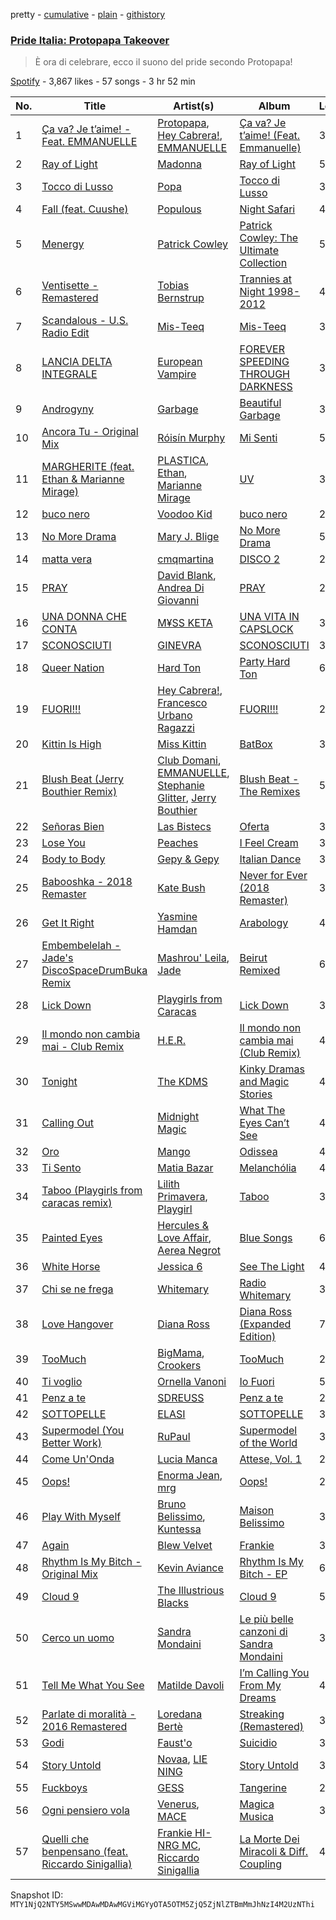 pretty - [cumulative](/playlists/cumulative/37i9dQZF1DXbj3m6LiQbmy.md) - [plain](/playlists/plain/37i9dQZF1DXbj3m6LiQbmy) - [githistory](https://github.githistory.xyz/mackorone/spotify-playlist-archive/blob/main/playlists/plain/37i9dQZF1DXbj3m6LiQbmy)

### [Pride Italia: Protopapa Takeover](https://open.spotify.com/playlist/37i9dQZF1DXbj3m6LiQbmy)

> È ora di celebrare, ecco il suono del pride secondo Protopapa!

[Spotify](https://open.spotify.com/user/spotify) - 3,867 likes - 57 songs - 3 hr 52 min

| No. | Title | Artist(s) | Album | Length |
|---|---|---|---|---|
| 1 | [Ça va? Je t’aime! \- Feat\. EMMANUELLE](https://open.spotify.com/track/5FOhiZAJlPOIGBsIsnbNRC) | [Protopapa](https://open.spotify.com/artist/1jytK5ClI5ABX2Zgd7HQ54), [Hey Cabrera!](https://open.spotify.com/artist/5jDaczIoNB0UAsvNWyYFrf), [EMMANUELLE](https://open.spotify.com/artist/1C2Gz0VQuVWtaLWd54ujI5) | [Ça va? Je t’aime! \(Feat\. Emmanuelle\)](https://open.spotify.com/album/4mn91zVzcoYysheAEd4bYJ) | 3:28 |
| 2 | [Ray of Light](https://open.spotify.com/track/4Fpsa3pYc3gozrxHRRPvR6) | [Madonna](https://open.spotify.com/artist/6tbjWDEIzxoDsBA1FuhfPW) | [Ray of Light](https://open.spotify.com/album/6cuNyrSmRjBeekioLdLkvI) | 5:20 |
| 3 | [Tocco di Lusso](https://open.spotify.com/track/0kxe9g9K1kdxzwRMNYfgIl) | [Popa](https://open.spotify.com/artist/3v3PilwftiZCpC4msQRNyB) | [Tocco di Lusso](https://open.spotify.com/album/2637BRvpeYONrNQiUWJUwV) | 3:23 |
| 4 | [Fall \(feat\. Cuushe\)](https://open.spotify.com/track/1DhN0hYneezQL2nQnTChnQ) | [Populous](https://open.spotify.com/artist/5Uy8Skuxzxf38jMDTndKIU) | [Night Safari](https://open.spotify.com/album/1NsQzdcl5VnJDgTGLkvLoj) | 4:32 |
| 5 | [Menergy](https://open.spotify.com/track/7G0jq4sJ8oFfpfRzjFqeND) | [Patrick Cowley](https://open.spotify.com/artist/1pggi3bfbAPkwrylE63MEO) | [Patrick Cowley: The Ultimate Collection](https://open.spotify.com/album/20e1KcDovwLUFtSTvCDmyv) | 5:37 |
| 6 | [Ventisette \- Remastered](https://open.spotify.com/track/7BWwkzqeMZQd5T67ZCsVer) | [Tobias Bernstrup](https://open.spotify.com/artist/7qMxLMZgfIeZloY2EjWiPt) | [Trannies at Night 1998\-2012](https://open.spotify.com/album/3VWA2tSP2StgbIOohU84uy) | 4:12 |
| 7 | [Scandalous \- U.S\. Radio Edit](https://open.spotify.com/track/3stnrhzN0lzZFskbaZ5sEw) | [Mis\-Teeq](https://open.spotify.com/artist/6csA2rxNLkQJXeEa7lyGXn) | [Mis\-Teeq](https://open.spotify.com/album/7fw8rAhWi3UWw92jgemhbZ) | 3:58 |
| 8 | [LANCIA DELTA INTEGRALE](https://open.spotify.com/track/2OVzSn3M49qQowsrZ9pTeI) | [European Vampire](https://open.spotify.com/artist/34jhkGXXN6BTviKzLoQXaS) | [FOREVER SPEEDING THROUGH DARKNESS](https://open.spotify.com/album/3NExizUBa6zdL1pMFZqnKO) | 3:51 |
| 9 | [Androgyny](https://open.spotify.com/track/0hAGRr8EIDRkBlwS3laJFs) | [Garbage](https://open.spotify.com/artist/6S0GHTqz5sxK5f9HtLXn9q) | [Beautiful Garbage](https://open.spotify.com/album/4qm3Qamjfbv5sgw2qDSrup) | 3:09 |
| 10 | [Ancora Tu \- Original Mix](https://open.spotify.com/track/1XMvmOyw3Rxu76Rr1BXYR7) | [Róisín Murphy](https://open.spotify.com/artist/3qwabfaWewpfli7hMNM3O8) | [Mi Senti](https://open.spotify.com/album/6gnG4Hov60aXPblNpKpumI) | 5:07 |
| 11 | [MARGHERITE \(feat\. Ethan & Marianne Mirage\)](https://open.spotify.com/track/0g5dcbFaOxjzACP1oWzPkF) | [PLASTICA](https://open.spotify.com/artist/2fB3iExnBIP2AA713JAqIM), [Ethan](https://open.spotify.com/artist/10KF61FrHX7o9dRf0elZ70), [Marianne Mirage](https://open.spotify.com/artist/1hhYq9Huoi1NVi4BXkRBn0) | [UV](https://open.spotify.com/album/3LKaBArzE0hlP2jMkOaedY) | 3:12 |
| 12 | [buco nero](https://open.spotify.com/track/63anjGNBcpKXtLE1sjhG12) | [Voodoo Kid](https://open.spotify.com/artist/14xtAzXyxJS2s44nVHMCbk) | [buco nero](https://open.spotify.com/album/0RU1Jc50Cwn6xXdzOSxHY6) | 2:24 |
| 13 | [No More Drama](https://open.spotify.com/track/7nWsh14AHpnTzq1Xejz90U) | [Mary J\. Blige](https://open.spotify.com/artist/1XkoF8ryArs86LZvFOkbyr) | [No More Drama](https://open.spotify.com/album/5QJmKwPveBV4IwLlo4OcG4) | 5:26 |
| 14 | [matta vera](https://open.spotify.com/track/7iAJzwSCs5nJidpFoQWMeP) | [cmqmartina](https://open.spotify.com/artist/3t7NdpIbIprOtDChVJ94DP) | [DISCO 2](https://open.spotify.com/album/09mCErmqw632szFpDPrvn0) | 2:46 |
| 15 | [PRAY](https://open.spotify.com/track/0znJt9mv0fI2DKSkJ8TfTY) | [David Blank](https://open.spotify.com/artist/21s8IBxSQOOZQKjW6oNgQ6), [Andrea Di Giovanni](https://open.spotify.com/artist/6LgSivOZVfHs4mY4TYobQa) | [PRAY](https://open.spotify.com/album/1aP12hQEnwTJtUqIxQo9Ju) | 2:23 |
| 16 | [UNA DONNA CHE CONTA](https://open.spotify.com/track/5p3XoxsE8ZMsBEpO5NVCPs) | [M¥SS KETA](https://open.spotify.com/artist/594PwrFy2mmLueuUwUgoCM) | [UNA VITA IN CAPSLOCK](https://open.spotify.com/album/4K0sNlCS9yi7f0vXXUEsoL) | 3:45 |
| 17 | [SCONOSCIUTI](https://open.spotify.com/track/24jM8dnnRAgIyLlpfZV5F5) | [GINEVRA](https://open.spotify.com/artist/7tzZSvedYboTHuyJgkaG0U) | [SCONOSCIUTI](https://open.spotify.com/album/1NerDzU2iOE9wvtaCVqM1g) | 3:17 |
| 18 | [Queer Nation](https://open.spotify.com/track/6SYYoo7lZsNI7JhsG1vr7R) | [Hard Ton](https://open.spotify.com/artist/2lr9QxlSxg2AWzOw9NT2zK) | [Party Hard Ton](https://open.spotify.com/album/1JtWoaApyKVWOiPqQW2Jvb) | 6:10 |
| 19 | [FUORI!!!](https://open.spotify.com/track/3ujQOSC1tMc3sQUMppJQkK) | [Hey Cabrera!](https://open.spotify.com/artist/5jDaczIoNB0UAsvNWyYFrf), [Francesco Urbano Ragazzi](https://open.spotify.com/artist/1vPNjv1tf5kA9bSQAeyRlw) | [FUORI!!!](https://open.spotify.com/album/6VFWixoW1lG2MXlyPC4fRt) | 2:20 |
| 20 | [Kittin Is High](https://open.spotify.com/track/6TgrLC5nud9cJpLI7EjzOk) | [Miss Kittin](https://open.spotify.com/artist/3QhNv79NoIvarU6N57GBzL) | [BatBox](https://open.spotify.com/album/55Natk4fqvjCMQkB8ys04q) | 3:51 |
| 21 | [Blush Beat \(Jerry Bouthier Remix\)](https://open.spotify.com/track/2RPnepLVtZ7UxvQu5oF68e) | [Club Domani](https://open.spotify.com/artist/0uZI4sqpl7jJQ19T7dcsM8), [EMMANUELLE](https://open.spotify.com/artist/1C2Gz0VQuVWtaLWd54ujI5), [Stephanie Glitter](https://open.spotify.com/artist/5BDKqi6ps6jHrpvY8wL1MI), [Jerry Bouthier](https://open.spotify.com/artist/0odCQ1NOW9JfbEKDE2FaAb) | [Blush Beat \- The Remixes](https://open.spotify.com/album/6PnzeNea8JTfMSNYRWfOYg) | 5:54 |
| 22 | [Señoras Bien](https://open.spotify.com/track/0C60TsFeKSPCyTHolDUN0n) | [Las Bistecs](https://open.spotify.com/artist/2CR3phISm4GRBJ8YtqV4bn) | [Oferta](https://open.spotify.com/album/1DZl8V44ue9Z5mDqgvJTB2) | 3:30 |
| 23 | [Lose You](https://open.spotify.com/track/2xKJ1lp7QG8E9VqpXSu1i6) | [Peaches](https://open.spotify.com/artist/1gkSl4XpHIHI4I1WQbfXOE) | [I Feel Cream](https://open.spotify.com/album/6kceeYJdBMthVBI7VLKpoQ) | 3:31 |
| 24 | [Body to Body](https://open.spotify.com/track/75nh9TRQMQubdiK82BYdwL) | [Gepy & Gepy](https://open.spotify.com/artist/09FocFgY6iQKkQB91QPK5o) | [Italian Dance](https://open.spotify.com/album/64cl4El2FwAO60rDuUxg33) | 3:12 |
| 25 | [Babooshka \- 2018 Remaster](https://open.spotify.com/track/6VpNGCU2ig4NQmsLfALdJU) | [Kate Bush](https://open.spotify.com/artist/1aSxMhuvixZ8h9dK9jIDwL) | [Never for Ever \(2018 Remaster\)](https://open.spotify.com/album/0KBFDO8qcY0zhybIESEQUt) | 3:19 |
| 26 | [Get It Right](https://open.spotify.com/track/4uLvy29sMfg18ZTzuGytA4) | [Yasmine Hamdan](https://open.spotify.com/artist/5VElAWe58JiEzEl4vtjw7J) | [Arabology](https://open.spotify.com/album/0clVFng1B0JxP2Vj1vsstn) | 4:02 |
| 27 | [Embembelelah \- Jade's DiscoSpaceDrumBuka Remix](https://open.spotify.com/track/3EF49wVK8jbE8GajPYLExm) | [Mashrou' Leila](https://open.spotify.com/artist/2RIrl9cApI8HwM6aF4Jt5m), [Jade](https://open.spotify.com/artist/40fRpgJArQvrzJaaWdRCxt) | [Beirut Remixed](https://open.spotify.com/album/6FpwepbGYV3lvb1r2vvexd) | 6:56 |
| 28 | [Lick Down](https://open.spotify.com/track/1oGoUrWkVQRGEDTUi89ml1) | [Playgirls from Caracas](https://open.spotify.com/artist/2DtlP0AAGRMHdesTux8mu9) | [Lick Down](https://open.spotify.com/album/75rbIzYrEKOOvpKmVRA8gR) | 3:25 |
| 29 | [Il mondo non cambia mai \- Club Remix](https://open.spotify.com/track/27hWThmcTksfVOouhhgTXV) | [H.E.R.](https://open.spotify.com/artist/4qO38FsAm2dNLh0LDswJI7) | [Il mondo non cambia mai \(Club Remix\)](https://open.spotify.com/album/4YFZFZnm72tpKHIWg7WQ7e) | 4:42 |
| 30 | [Tonight](https://open.spotify.com/track/13swmSXznFqIFZyhUommva) | [The KDMS](https://open.spotify.com/artist/4j6P5NUEEk1jKhrLHXQ3kp) | [Kinky Dramas and Magic Stories](https://open.spotify.com/album/0sJelEXJyBqMUkwByZSvb7) | 4:53 |
| 31 | [Calling Out](https://open.spotify.com/track/6QBtvCoOGTtm2PHkjRsdYb) | [Midnight Magic](https://open.spotify.com/artist/3KuNrap7xPWVJCyBHAE4le) | [What The Eyes Can’t See](https://open.spotify.com/album/1ve1PHzOjxaZTwJXSsd0SJ) | 4:20 |
| 32 | [Oro](https://open.spotify.com/track/5NzWbTJOakrvq3g83UoD25) | [Mango](https://open.spotify.com/artist/5iBphIrmXEjfrqiuz5y6pY) | [Odissea](https://open.spotify.com/album/53byQXY8VWsJ8aiVjK6pbI) | 4:30 |
| 33 | [Ti Sento](https://open.spotify.com/track/72BnKkKnrOeCDY9vy2avFk) | [Matia Bazar](https://open.spotify.com/artist/449mAbddAC2PAgNM3TLyc5) | [Melanchólia](https://open.spotify.com/album/7fK9JzCaIIIWehaWd7IoUE) | 4:15 |
| 34 | [Taboo \(Playgirls from caracas remix\)](https://open.spotify.com/track/3LDU3r1QEk5EFtVy0Hv2fC) | [Lilith Primavera](https://open.spotify.com/artist/5rEatTNJ4Wg968RKZeE019), [Playgirl](https://open.spotify.com/artist/518AwkiwZBQLJW1Zhrip13) | [Taboo](https://open.spotify.com/album/60zPoLbLRdyvTOifnlQuNu) | 3:30 |
| 35 | [Painted Eyes](https://open.spotify.com/track/0YKFG6iCL1Nn5y7aLLy7qA) | [Hercules & Love Affair](https://open.spotify.com/artist/1WHoAjAWGx5qLsgzpaOk7W), [Aerea Negrot](https://open.spotify.com/artist/4ix8eWGATi2Ot5ZmWITDaJ) | [Blue Songs](https://open.spotify.com/album/1DBdOP00GcAqZO67GUZDV9) | 6:01 |
| 36 | [White Horse](https://open.spotify.com/track/7cOjZKdxgshxWgeGfE4m01) | [Jessica 6](https://open.spotify.com/artist/1qchowrzlYU0bUrJA6Oy8X) | [See The Light](https://open.spotify.com/album/5luHZqbMOLFMaN8SsZs2z9) | 4:59 |
| 37 | [Chi se ne frega](https://open.spotify.com/track/6RUaPDMCEVkPgceTNMYJrJ) | [Whitemary](https://open.spotify.com/artist/5bfb49rPCcTFUqn6SVX8nt) | [Radio Whitemary](https://open.spotify.com/album/11ENaxvYtPvmoMZ2BtGLSK) | 3:47 |
| 38 | [Love Hangover](https://open.spotify.com/track/4UqPeeSyRt59KZmC0aA2Ni) | [Diana Ross](https://open.spotify.com/artist/3MdG05syQeRYPPcClLaUGl) | [Diana Ross \(Expanded Edition\)](https://open.spotify.com/album/2Fin5oppCDiqiLfqb3j3QO) | 7:48 |
| 39 | [TooMuch](https://open.spotify.com/track/4xNJDgvIlMjFIVTr7Fz72j) | [BigMama](https://open.spotify.com/artist/5A0upF7YOXwWW0R5EuahcF), [Crookers](https://open.spotify.com/artist/3o1cwVQfiDWafhYA02k13C) | [TooMuch](https://open.spotify.com/album/5W1SrEyT5psrYtuyqkOyCi) | 2:23 |
| 40 | [Ti voglio](https://open.spotify.com/track/5Z8A2y3IxNvkRzEMxWu01u) | [Ornella Vanoni](https://open.spotify.com/artist/4MR6tQyIrWK82b56cYPBDv) | [Io Fuori](https://open.spotify.com/album/2vxXavw8SrYsHR707Novja) | 5:49 |
| 41 | [Penz a te](https://open.spotify.com/track/4S9OgKUA1qiloXuYJ7XwTr) | [SDREUSS](https://open.spotify.com/artist/58n2gUMUzz1GJg8Y9Cy9NW) | [Penz a te](https://open.spotify.com/album/46xblQZrMDOB98CDiDm1n3) | 2:27 |
| 42 | [SOTTOPELLE](https://open.spotify.com/track/4I6tfF0z09uVOVXy9fS9e4) | [ELASI](https://open.spotify.com/artist/3C8AlXFIhzxJ4BCKxNQJJ6) | [SOTTOPELLE](https://open.spotify.com/album/0HT35YNuCxYKIIxXyhtJsJ) | 3:02 |
| 43 | [Supermodel \(You Better Work\)](https://open.spotify.com/track/36Rpz4MZQhGknLEmTmHr8v) | [RuPaul](https://open.spotify.com/artist/2SdOKxC1sSxEyv8JYERaNe) | [Supermodel of the World](https://open.spotify.com/album/5dZF2rTcU8ZWmfk6NVI0hA) | 3:59 |
| 44 | [Come Un'Onda](https://open.spotify.com/track/5DRioRINUWR7CEyDTdMMzA) | [Lucia Manca](https://open.spotify.com/artist/5DHfordpyNL7yXbVTLeed4) | [Attese, Vol\. 1](https://open.spotify.com/album/23TbNyO3bg0dPDUJaOmxRU) | 2:53 |
| 45 | [Oops!](https://open.spotify.com/track/6XwH8uEwqJxf9eCt5mMWbv) | [Enorma Jean](https://open.spotify.com/artist/2XABDTYiXyMQwEn2knbFrG), [mrg](https://open.spotify.com/artist/79Vs6xocxPKC3Sm6zsQrAz) | [Oops!](https://open.spotify.com/album/4NePNTYBs0eoGIq3PEGBWh) | 2:31 |
| 46 | [Play With Myself](https://open.spotify.com/track/2oSAdln9nEAmkeXyKZuHBu) | [Bruno Belissimo](https://open.spotify.com/artist/5LExfPIVArSHdWN83U4STI), [Kuntessa](https://open.spotify.com/artist/3vJiNTj6tI54H1wa61rDlU) | [Maison Belissimo](https://open.spotify.com/album/2rQu03UOssXQjmatsLxWfb) | 3:54 |
| 47 | [Again](https://open.spotify.com/track/0WId5Dee8RPSyLK5T8I4eF) | [Blew Velvet](https://open.spotify.com/artist/41bLJywrHLx2ghubpe938V) | [Frankie](https://open.spotify.com/album/6N1NirD3ZIYno789e2u5wO) | 3:46 |
| 48 | [Rhythm Is My Bitch \- Original Mix](https://open.spotify.com/track/0qCA1BoUgGckvfnyX04jgL) | [Kevin Aviance](https://open.spotify.com/artist/1tPCPj6UWSQ3VSQ8xwZ4ZJ) | [Rhythm Is My Bitch \- EP](https://open.spotify.com/album/1efme0Jwk5ZxdGA3pOXtcK) | 6:30 |
| 49 | [Cloud 9](https://open.spotify.com/track/7s7ZfCgFo4j27xix023Vna) | [The Illustrious Blacks](https://open.spotify.com/artist/1ZZthpcsHPWbkTUw7HNTu1) | [Cloud 9](https://open.spotify.com/album/2RD5x06s2OZhPzNyvOMUyS) | 5:46 |
| 50 | [Cerco un uomo](https://open.spotify.com/track/7tJy22xDBueKtHRbO8rVVE) | [Sandra Mondaini](https://open.spotify.com/artist/08dxAGAp8DayvKCltnu9hm) | [Le più belle canzoni di Sandra Mondaini](https://open.spotify.com/album/0xWvoZI1iPlulOFZAJLsbO) | 3:41 |
| 51 | [Tell Me What You See](https://open.spotify.com/track/7He1AYDz7BSwkA0OJ4g7QK) | [Matilde Davoli](https://open.spotify.com/artist/4Q34gFbI9ZFg9T3WZgq0Rh) | [I’m Calling You From My Dreams](https://open.spotify.com/album/2hmcsgrHSJ5An68KwK5ISQ) | 4:05 |
| 52 | [Parlate di moralità \- 2016 Remastered](https://open.spotify.com/track/6vDp1QyfCJxPBB0sZvYFjx) | [Loredana Bertè](https://open.spotify.com/artist/2XpUprTohaksHpVjUtTvlx) | [Streaking \(Remastered\)](https://open.spotify.com/album/1zxOsO2mcs1zmSzNLftC00) | 3:55 |
| 53 | [Godi](https://open.spotify.com/track/6XpjLXTgXl3gHbrd5gM29p) | [Faust'o](https://open.spotify.com/artist/4BgqktLeGqB17L9WEVoGjV) | [Suicidio](https://open.spotify.com/album/0hL1QZ2GTU2EN9auyN4DcA) | 3:24 |
| 54 | [Story Untold](https://open.spotify.com/track/5aJZ16FOs90XwNH6afrchJ) | [Novaa](https://open.spotify.com/artist/3PMqVecYp6tFBk7d7SDlPm), [LIE NING](https://open.spotify.com/artist/1X6lOLyGCw9kfdChwHIbVs) | [Story Untold](https://open.spotify.com/album/1808b4WNaWNtQ2MA6d2r68) | 3:12 |
| 55 | [Fuckboys](https://open.spotify.com/track/0qkHQKoedwwPWsW6SvDfcz) | [GESS](https://open.spotify.com/artist/4rWV3JAgD6JrUiq5mpEJxY) | [Tangerine](https://open.spotify.com/album/34R04tqrMt0LOU7uwRYqQS) | 2:06 |
| 56 | [Ogni pensiero vola](https://open.spotify.com/track/5827FRbvRNgF7F1yNuvUbw) | [Venerus](https://open.spotify.com/artist/49faW2w8eguUIAG5c85KcD), [MACE](https://open.spotify.com/artist/7gjqZ8coFZimZDtdk04WP1) | [Magica Musica](https://open.spotify.com/album/4Pd36LZx3udvliJX2ukwAB) | 3:53 |
| 57 | [Quelli che benpensano \(feat\. Riccardo Sinigallia\)](https://open.spotify.com/track/0ekMehNXQgeMJXfCPrlTTf) | [Frankie HI\-NRG MC](https://open.spotify.com/artist/15tvxTXbemwnKQq1aRoPpI), [Riccardo Sinigallia](https://open.spotify.com/artist/43wEeBstQu4lBC5V6oRdNG) | [La Morte Dei Miracoli & Diff\. Coupling](https://open.spotify.com/album/1iMtC9ZMR2zqC74aNP510k) | 4:09 |

Snapshot ID: `MTY1NjQ2NTY5MSwwMDAwMDAwMGViMGYyOTA5OTM5ZjQ5ZjNlZTBmMmJhNzI4M2UzNThi`
